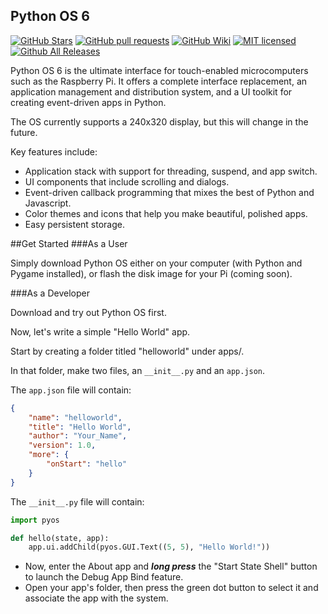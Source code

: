 Python OS 6 
---

[![GitHub Stars](https://img.shields.io/github/stars/furmada/pythonos.svg)](https://github.com/furmada/pythonos/stargazers)
[![GitHub pull requests](https://img.shields.io/github/issues-pr/furmada/pythonos.svg)](https://github.com/furmada/PythonOS/pulls)
[![GitHub Wiki](https://img.shields.io/badge/project-wiki-ff69b4.svg)](https://github.com/furmada/pythonos/wiki/Home)
[![MIT licensed](https://img.shields.io/badge/license-MIT-blue.svg)](https://github.com/furmada/PythonOS/blob/master/LICENSE)
[![Github All Releases](https://img.shields.io/github/downloads/furmada/pythonos/total.svg?maxAge=2592000)](https://github.com/furmada/PythonOS/releases)

Python OS 6 is the ultimate interface for touch-enabled microcomputers such as the Raspberry Pi. It offers a complete interface replacement, an application management and distribution system, and a UI toolkit for creating event-driven apps in Python.

The OS currently supports a 240x320 display, but this will change in the future.

Key features include:
* Application stack with support for threading, suspend, and app switch.
* UI components that include scrolling and dialogs.
* Event-driven callback programming that mixes the best of Python and Javascript.
* Color themes and icons that help you make beautiful, polished apps.
* Easy persistent storage.

##Get Started
###As a User

Simply download Python OS either on your computer (with Python and Pygame installed), or flash the disk image for your Pi (coming soon).

###As a Developer

Download and try out Python OS first.

Now, let's write a simple "Hello World" app.

Start by creating a folder titled "helloworld" under apps/.

In that folder, make two files, an `__init__.py` and an `app.json`.

The `app.json` file will contain:
```json
{
	"name": "helloworld",
	"title": "Hello World",
	"author": "Your_Name",
	"version": 1.0,
	"more": {
		"onStart": "hello"
	}
}
```

The `__init__.py` file will contain:
```python
import pyos

def hello(state, app):
	app.ui.addChild(pyos.GUI.Text((5, 5), "Hello World!"))
```

- Now, enter the About app and ***long press*** the "Start State Shell" button to launch the Debug App Bind feature.
- Open your app's folder, then press the green dot button to select it and associate the app with the system. 
